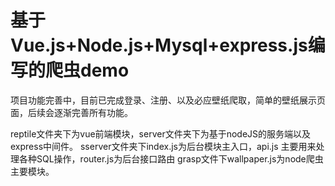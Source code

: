 # 基于Vue.js+Node.js+Mysql+express.js编写的爬虫demo 
项目功能完善中，目前已完成登录、注册、以及必应壁纸爬取，简单的壁纸展示页面，后续会逐渐完善所有功能。

reptile文件夹下为vue前端模块，server文件夹下为基于nodeJS的服务端以及express中间件。
sserver文件夹下index.js为后台模块主入口，api.js 主要用来处理各种SQL操作，router.js为后台接口路由
grasp文件下wallpaper.js为node爬虫主要模块。
